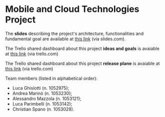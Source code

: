 # Mobile and Cloud Technologies Project

The __slides__ describing the project's architecture, functionalities and fundamental goal are available at [this link](https://slides.com/lucaghislotti/tcm_lab_project) (via slides.com). 

The Trello shared dashboard about this project __ideas and goals__ is avaiable at [this link](https://trello.com/b/a8lB56LH/ideas-and-goals) (via trello.com)

The Trello shared dashboard about this project __release plane__ is avaiable at [this link](https://trello.com/b/vxC3VOAL/release-plan) (via trello.com)

Team members (listed in alphabetical order):
- Luca Ghislotti (n. 1052975);
- Andrea Marinò (n. 1053230);
- Alessandro Mazzola (n. 1053121);
- Luca Parimbelli (n. 1053142);
- Christian Spano (n. 1053028).
